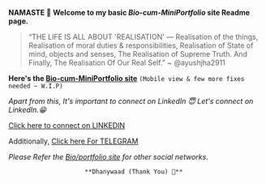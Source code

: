 **NAMASTE 🙏**
**Welcome to my basic _Bio-cum-MiniPortfolio_ site Readme page.**

>“THE LIFE IS ALL ABOUT 'REALISATION' — Realisation of the things, Realisation of moral duties & responsibilities, Realisation of State of mind, objects and senses, The Realisation of Supreme Truth. And Finally, The Realisation Of Our Real Self.”
~ @ayushjha2911

**Here's the [Bio-cum-MiniPortfolio site](https://ayushjha2911.github.io/)** `(Mobile view & few more fixes needed ~ W.I.P)`


_Apart from this,
It's important to connect on LinkedIn 😇 Let's connect on LinkedIn.😁_

[Click here to connect on LINKEDIN](https://www.linkedin.com/in/ayushjha2911)

Additionally, [Click here For TELEGRAM](https://telegram.me/ayushjha2911)

_Please Refer the [Bio/portfolio site](https://ayushjha2911.github.io/) for other social networks._

                         **Dhanywaad (Thank You) 🙏**

